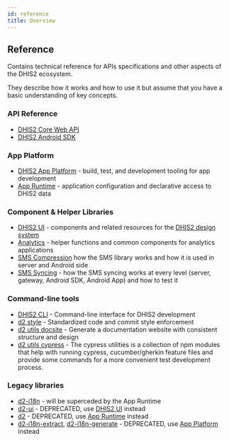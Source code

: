```yaml
---
id: reference
title: Overview
---
```


## Reference

Contains technical reference for APIs specifications and other aspects of the DHIS2 ecosystem.

They describe how it works and how to use it but assume that you have a basic understanding of key concepts.

### API Reference

-   [DHIS2 Core Web API](https://docs.dhis2.org/en/develop/using-the-api/dhis-core-version-master/introduction.html)
-   [DHIS2 Android SDK](https://docs.dhis2.org/2.34/en/dhis2_android_sdk_developer_guide/about-this-guide.html)

### App Platform

-   [DHIS2 App Platform](https://platform.dhis2.nu/#/) - build, test, and development tooling for app development
-   [App Runtime](https://runtime.dhis2.nu/#/) - application configuration and declarative access to DHIS2 data

### Component & Helper Libraries

-   [DHIS2 UI](https://ui.dhis2.nu/#/) - components and related resources for the [DHIS2 design system](https://github.com/dhis2/design-system)
-   [Analytics](https://github.com/dhis2/analytics) - helper functions and common components for analytics applications
-   [SMS Compression](https://github.com/dhis2/dhis2-android-capture-app/blob/master/docs/src/commonmark/en/content/tech-guides/SMS-compression.md) how the SMS library works and how it is used in server and Android side
-   [SMS Syncing](https://github.com/dhis2/dhis2-android-capture-app/blob/master/docs/src/commonmark/en/content/tech-guides/SMS-Sync.md) - how the SMS syncing works at every level (server, gateway, Android SDK, Android App) and how to test it

### Command-line tools

-   [DHIS2 CLI](https://cli.dhis2.nu/#/) - Command-line interface for DHIS2 development
-   [d2 style](https://cli-style.dhis2.nu/#/) - Standardized code and commit style enforcement
-   [d2 utils docsite](https://cli-utils-docsite.dhis2.nu/#/) - Generate a documentation website with consistent structure and design
-   [d2 utils cypress](https://cli-utils-cypress.dhis2.nu/#/) - The cypress utilities is a collection of npm modules that help with running cypress, cucumber/gherkin feature files and provide some commands for a more convenient test development process.

### Legacy libraries

-   [d2-i18n](https://github.com/dhis2/d2-i18n) - will be superceded by the App Runtime
-   [d2-ui](https://github.com/dhis2/d2-ui) - DEPRECATED, use [DHIS2 UI](https://ui.dhis2.nu/#/) instead
-   [d2](https://github.com/dhis2/d2) - DEPRECATED, use [App Runtime](https://runtime.dhis2.nu/#/) instead
-   [d2-i18n-extract](https://github.com/dhis2/d2-i18n-extract), [d2-i18n-generate](https://github.com/dhis2/d2-i18n-generate) - DEPRECATED, use [App Platform](https://platform.dhis2.nu/#/) instead
